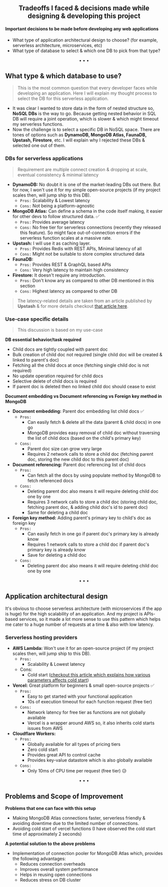 <h2 align="center">
Tradeoffs I faced & decisions made while designing & developing this project
</h2>

#### Important decisions to be made before developing any web applications

-   What type of application architectural design to choose? (for example, serverless architecture, microservices, etc)
-   What type of database to select & which one DB to pick from that type?

<p align="center">&bull; &bull; &bull;</p>

## What type & which database to use?

> This is the most common question that every developer faces while developing an application. Here I will explain my thought process to select the DB for this serverless application.

-   It was clear I wanted to store data in the form of nested structure so, **NoSQL DBs** is the way to go. Because getting nested behavior in SQL DB will require a joint operation, which is slower & which might timeout my serverless functions.
-   Now the challenge is to select a specific DB in NoSQL space. There are tones of options such as **DynamoDB, MongoDB Atlas, FaunaDB, Upstash, Firestore**, etc. I will explain why I rejected these DBs & selected one out of them.

### DBs for serverless applications

> Requirement are multiple connect creation & dropping at scale, eventual consistency & minimal latency

-   **DynamoDB:** No doubt it is one of the market-leading DBs out there. But for now, I won't use it for my simple open-source projects (if my project scales then, will jump ship to this DB).
    -   `Pros:` Scalability & Lowest latency
    -   `Cons:` Not being a platform-agnostic
-   **MongoDB Atlas:** Can define a schema in the code itself making, it easier for other devs to follow structured data. ✅
    -   `Pros:` Provides average latency
    -   `Cons:` No free tier for serverless connections (recently they released this feature). So might face out-of-connection errors if the serverless function scales at a massive rate.
-   **Upstash:** I will use it as caching layer.
    -   `Pros:` Provides Redis with REST APIs, Minimal latency of all
    -   `Cons:` Might not be suitable to store complex structured data
-   **FaunaDB:**
    -   `Pros:` Provides REST & GraphQL based APIs
    -   `Cons:` Very high latency to maintain high consistency
-   **Firestore:** It doesn't require any introduction.
    -   `Pros:` Don't know any as compared to other DB mentioned in this section
    -   `Cons:` Highest latency as compared to other DB

> The latency-related details are taken from an article published by **Upstash** & for more details checkout [that article here](https://blog.upstash.com/serverless-database-benchmark).

<!--  **Finally, selected MongoDB's free tier for now but, as the project scales, I will switch to DynamoDB as it will provide scalability & low latency to my application. And I am also planning to use Upstash as a caching layer.** -->

### Use-case specific details

> This discussion is based on my use-case

**DB essential behavior/task required**

-   Child docs are tightly coupled with parent doc
-   Bulk creation of child doc not required (single child doc will be created & linked to parent's doc)
-   Fetching all the child docs at once (fetching single child doc is not required)
-   No update operation required for child docs
-   Selective delete of child docs is required
-   If parent doc is deleted then no linked child doc should cease to exist

**Document embedding vs Document referencing vs Foreign key method in MongoDB**

-   **Document embedding:** Parent doc embedding list child docs ✅
    -   `Pros:`
        -   Can easily fetch & delete all the data (parent & child docs) in one go
        -   MongoDB provides easy removal of child doc without traversing the list of child docs (based on the child's primary key)
    -   `Cons:`
        -   Parent doc size can grow very large
        -   Requires 2 network calls to store a child doc (fetching parent doc, storing the new child doc to this parent doc)
-   **Document referencing:** Parent doc referencing list of child docs
    -   `Pros:`
        -   Can fetch all the docs by using populate method by MongoDB to fetch referenced docs
    -   `Cons:`
        -   Deleting parent doc also means it will require deleting child doc one by one
        -   Requires 3 network calls to store a child doc (storing child doc, fetching parent doc, & adding child doc's id to parent doc)
        -   Same for deleting a child doc
-   **Foreign key method:** Adding parent's primary key to child's doc as foreign key
    -   `Pros:`
        -   Can easily fetch in one go if parent doc's primary key is already know
        -   Requires 1 network calls to store a child doc if parent doc's primary key is already know
        -   Save for deleting a child doc
    -   `Cons:`
        -   Deleting parent doc also means it will require deleting child doc one by one

<p align="center">&bull; &bull; &bull;</p>

## Application architectural design

It's obvious to choose serverless architecture (with microservices if the app is huge) for the high scalability of an application. And my project is APIs-based services, so it made a lot more sense to use this pattern which helps me cater to a huge number of requests at a time & also with low latency.

### Serverless hosting providers

-   **AWS Lambda:** Won't use it for an open-source project (if my project scales then, will jump ship to this DB).
    -   `Pros:`
        -   Scalability & Lowest latency
    -   Cons:
        -   Cold start ([checkout this article which explains how various parameters affects cold start](https://mikhail.io/serverless/coldstarts/aws/))
-   **Vercel:** Great platform for beginners & small open-source projects ✅
    -   `Pros:`
        -   Easy to get started with your functional application
        -   10s of execution timeout for each function request (free tier)
    -   `Cons:`
        -   Network latency for free tier as functions are not globally available
        -   Vercel is a wrapper around AWS so, it also inherits cold starts issues from AWS
-   **Cloudflare Workers:**
    -   `Pros:`
        -   Globally available for all types of pricing tiers
        -   Zero cold start
        -   Provides great API to control cache
        -   Provides key-value datastore which is also globally available
    -   `Cons:`
        -   Only 10ms of CPU time per request (free tier) 😥

<p align="center">&bull; &bull; &bull;</p>

## Problems and Scope of Improvement

**Problems that one can face with this setup**

-   Making MongoDB Atlas connections faster, serverless friendly & avoiding downtime due to the limited number of connections.
-   Avoiding cold start of vercel functions (I have observed the cold start time of approximately 2 seconds)

**A potential solution to the above problems**

-   Implementation of connection pooler for MongoDB Atlas which, provides the following advantages:
    -   Reduces connection overheads
    -   Improves overall system performance
    -   Helps in reusing open connections
    -   Reduces stress on DB cluster
